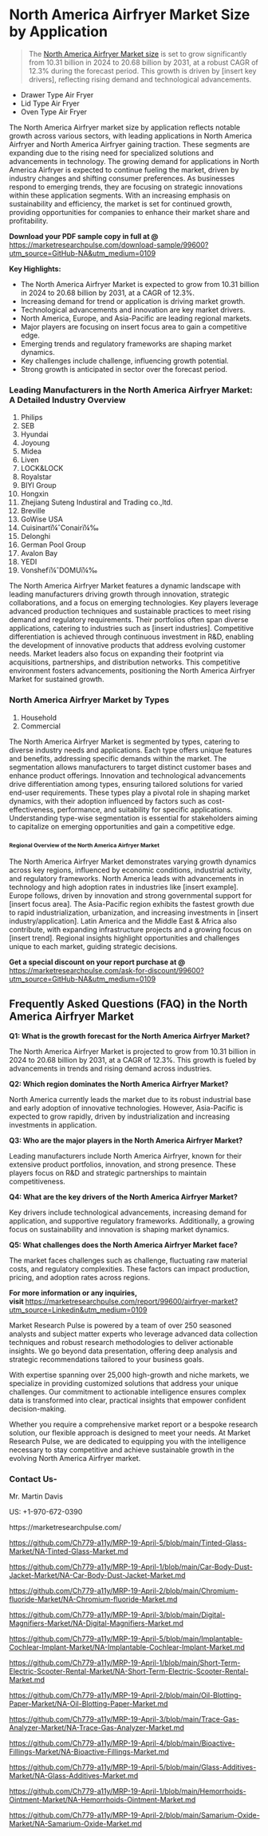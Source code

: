 <h1>North America Airfryer Market&nbsp;Size by Application</h1><blockquote><p>The <a href="https://marketresearchpulse.com/download-sample/99600?utm_source=GitHub-NA&amp;utm_medium=0109">North America Airfryer Market size</a> is set to grow significantly from 10.31 billion in 2024 to 20.68 billion by 2031, at a robust CAGR of 12.3% during the forecast period. This growth is driven by [insert key drivers], reflecting rising demand and technological advancements.</p></blockquote><ul><li>Drawer Type Air Fryer <li> Lid Type Air Fryer <li> Oven Type Air Fryer</li></ul><p>The North America Airfryer market size by application reflects notable growth across various sectors, with leading applications in North America Airfryer and North America Airfryer gaining traction. These segments are expanding due to the rising need for specialized solutions and advancements in technology. The growing demand for applications in North America Airfryer is expected to continue fueling the market, driven by industry changes and shifting consumer preferences. As businesses respond to emerging trends, they are focusing on strategic innovations within these application segments. With an increasing emphasis on sustainability and efficiency, the market is set for continued growth, providing opportunities for companies to enhance their market share and profitability.</p><p><strong>Download your PDF sample copy in full at @ </strong><a href="https://marketresearchpulse.com/download-sample/99600?utm_source=GitHub-NA&amp;utm_medium=0109">https://marketresearchpulse.com/download-sample/99600?utm_source=GitHub-NA&amp;utm_medium=0109</a></p><p><strong>Key Highlights: </strong></p><ul><li>The North America Airfryer Market is expected to grow from 10.31 billion in 2024 to 20.68 billion by 2031, at a CAGR of 12.3%.</li><li>Increasing demand for trend or application is driving market growth.</li><li>Technological advancements and innovation are key market drivers.</li><li>North America, Europe, and Asia-Pacific are leading regional markets.</li><li>Major players are focusing on insert focus area to gain a competitive edge.</li><li>Emerging trends and regulatory frameworks are shaping market dynamics.</li><li>Key challenges include challenge, influencing growth potential.</li><li>Strong growth is anticipated in sector over the forecast period.</li></ul><h3>Leading Manufacturers in the North America Airfryer Market: A Detailed Industry Overview</h3><ol><li>Philips</li><li>SEB</li><li>Hyundai</li><li>Joyoung</li><li>Midea</li><li>Liven</li><li>LOCK&LOCK</li><li>Royalstar</li><li>BIYI Group</li><li>Hongxin</li><li>Zhejiang Suteng Industiral and Trading co.,ltd.</li><li>Breville</li><li>GoWise USA</li><li>Cuisinartï¼ˆConairï¼‰</li><li>Delonghi</li><li>German Pool Group</li><li>Avalon Bay</li><li>YEDI</li><li>Vonshefï¼ˆDOMUï¼‰</li></ol><div class="flex max-w-full flex-col flex-grow"><div class="min-h-8 text-message flex w-full flex-col items-end gap-2 whitespace-normal break-words [.text-message+&amp;]:mt-5" dir="auto" data-message-author-role="assistant" data-message-id="fd8432e4-4910-450d-b182-61b7bfb0a01f" data-message-model-slug="gpt-4o"><div class="flex w-full flex-col gap-1 empty:hidden first:pt-[3px]"><div class="markdown prose w-full break-words dark:prose-invert light"><p>The North America Airfryer Market features a dynamic landscape with leading manufacturers driving growth through innovation, strategic collaborations, and a focus on emerging technologies. Key players leverage advanced production techniques and sustainable practices to meet rising demand and regulatory requirements. Their portfolios often span diverse applications, catering to industries such as [insert industries]. Competitive differentiation is achieved through continuous investment in R&amp;D, enabling the development of innovative products that address evolving customer needs. Market leaders also focus on expanding their footprint via acquisitions, partnerships, and distribution networks. This competitive environment fosters advancements, positioning the North America Airfryer Market for sustained growth.</p></div></div></div></div><h3>North America Airfryer Market by Types</h3><ol><li>Household <li> Commercial</li></ol><div class="flex max-w-full flex-col flex-grow"><div class="min-h-8 text-message flex w-full flex-col items-end gap-2 whitespace-normal break-words [.text-message+&amp;]:mt-5" dir="auto" data-message-author-role="assistant" data-message-id="084470be-0bb7-4664-bddf-5156b4f41249" data-message-model-slug="gpt-4o-mini"><div class="flex w-full flex-col gap-1 empty:hidden first:pt-[3px]"><div class="markdown prose w-full break-words dark:prose-invert light"><p>The North America Airfryer Market is segmented by types, catering to diverse industry needs and applications. Each type offers unique features and benefits, addressing specific demands within the market. The segmentation allows manufacturers to target distinct customer bases and enhance product offerings. Innovation and technological advancements drive differentiation among types, ensuring tailored solutions for varied end-user requirements. These types play a pivotal role in shaping market dynamics, with their adoption influenced by factors such as cost-effectiveness, performance, and suitability for specific applications. Understanding type-wise segmentation is essential for stakeholders aiming to capitalize on emerging opportunities and gain a competitive edge.</p></div></div></div></div><h3><span style="font-size: 11px;">Regional Overview of the North America Airfryer Market</span></h3><div class="flex max-w-full flex-col flex-grow"><div class="min-h-8 text-message flex w-full flex-col items-end gap-2 whitespace-normal break-words [.text-message+&amp;]:mt-5" dir="auto" data-message-author-role="assistant" data-message-id="e9038762-ce64-4e30-91c9-9bd413514231" data-message-model-slug="gpt-4o-mini"><div class="flex w-full flex-col gap-1 empty:hidden first:pt-[3px]"><div class="markdown prose w-full break-words dark:prose-invert light"><p>The North America Airfryer Market demonstrates varying growth dynamics across key regions, influenced by economic conditions, industrial activity, and regulatory frameworks. North America leads with advancements in technology and high adoption rates in industries like [insert example]. Europe follows, driven by innovation and strong governmental support for [insert focus area]. The Asia-Pacific region exhibits the fastest growth due to rapid industrialization, urbanization, and increasing investments in [insert industry/application]. Latin America and the Middle East &amp; Africa also contribute, with expanding infrastructure projects and a growing focus on [insert trend]. Regional insights highlight opportunities and challenges unique to each market, guiding strategic decisions.</p></div></div></div></div><p><strong>Get a special discount on your report purchase at @ </strong><a href="https://marketresearchpulse.com/ask-for-discount/99600?utm_source=GitHub-NA&amp;utm_medium=0109">https://marketresearchpulse.com/ask-for-discount/99600?utm_source=GitHub-NA&amp;utm_medium=0109</a></p><h2>Frequently Asked Questions (FAQ) in the North America Airfryer Market</h2><p><strong>Q1: What is the growth forecast for the North America Airfryer Market?</strong></p><p>The North America Airfryer Market is projected to grow from 10.31 billion in 2024 to 20.68 billion by 2031, at a CAGR of 12.3%. This growth is fueled by advancements in trends and rising demand across industries.</p><p><strong>Q2: Which region dominates the North America Airfryer Market?</strong></p><p>North America currently leads the market due to its robust industrial base and early adoption of innovative technologies. However, Asia-Pacific is expected to grow rapidly, driven by industrialization and increasing investments in application.</p><p><strong>Q3: Who are the major players in the North America Airfryer Market?</strong></p><p>Leading manufacturers include North America Airfryer, known for their extensive product portfolios, innovation, and strong presence. These players focus on R&amp;D and strategic partnerships to maintain competitiveness.</p><p><strong>Q4: What are the key drivers of the North America Airfryer Market?</strong></p><p>Key drivers include technological advancements, increasing demand for application, and supportive regulatory frameworks. Additionally, a growing focus on sustainability and innovation is shaping market dynamics.</p><p><strong>Q5: What challenges does the North America Airfryer Market face?</strong></p><p>The market faces challenges such as challenge, fluctuating raw material costs, and regulatory complexities. These factors can impact production, pricing, and adoption rates across regions.</p><p><strong>For more information or any inquiries, visit&nbsp;</strong><a href="https://marketresearchpulse.com/report/99600/airfryer-market?utm_source=Linkedin&utm_medium=0109">https://marketresearchpulse.com/report/99600/airfryer-market?utm_source=Linkedin&utm_medium=0109</a></p><p>Market Research Pulse is powered by a team of over 250 seasoned analysts and subject matter experts who leverage advanced data collection techniques and robust research methodologies to deliver actionable insights. We go beyond data presentation, offering deep analysis and strategic recommendations tailored to your business goals.</p><p>With expertise spanning over 25,000 high-growth and niche markets, we specialize in providing customized solutions that address your unique challenges. Our commitment to actionable intelligence ensures complex data is transformed into clear, practical insights that empower confident decision-making.</p><p>Whether you require a comprehensive market report or a bespoke research solution, our flexible approach is designed to meet your needs. At Market Research Pulse, we are dedicated to equipping you with the intelligence necessary to stay competitive and achieve sustainable growth in the evolving North America Airfryer market.</p><h3><strong>Contact Us-</strong></h3><p>Mr. Martin Davis</p><p>US: +1-970-672-0390</p><p>https://marketresearchpulse.com/</p><p><a href="https://github.com/Ch779-a11y/MRP-19-April-5/blob/main/Tinted-Glass-Market/NA-Tinted-Glass-Market.md">https://github.com/Ch779-a11y/MRP-19-April-5/blob/main/Tinted-Glass-Market/NA-Tinted-Glass-Market.md</a></p><p><a href="https://github.com/Ch779-a11y/MRP-19-April-1/blob/main/Car-Body-Dust-Jacket-Market/NA-Car-Body-Dust-Jacket-Market.md">https://github.com/Ch779-a11y/MRP-19-April-1/blob/main/Car-Body-Dust-Jacket-Market/NA-Car-Body-Dust-Jacket-Market.md</a></p><p><a href="https://github.com/Ch779-a11y/MRP-19-April-2/blob/main/Chromium-fluoride-Market/NA-Chromium-fluoride-Market.md">https://github.com/Ch779-a11y/MRP-19-April-2/blob/main/Chromium-fluoride-Market/NA-Chromium-fluoride-Market.md</a></p><p><a href="https://github.com/Ch779-a11y/MRP-19-April-3/blob/main/Digital-Magnifiers-Market/NA-Digital-Magnifiers-Market.md">https://github.com/Ch779-a11y/MRP-19-April-3/blob/main/Digital-Magnifiers-Market/NA-Digital-Magnifiers-Market.md</a></p><p><a href="https://github.com/Ch779-a11y/MRP-19-April-5/blob/main/Implantable-Cochlear-Implant-Market/NA-Implantable-Cochlear-Implant-Market.md">https://github.com/Ch779-a11y/MRP-19-April-5/blob/main/Implantable-Cochlear-Implant-Market/NA-Implantable-Cochlear-Implant-Market.md</a></p><p><a href="https://github.com/Ch779-a11y/MRP-19-April-1/blob/main/Short-Term-Electric-Scooter-Rental-Market/NA-Short-Term-Electric-Scooter-Rental-Market.md">https://github.com/Ch779-a11y/MRP-19-April-1/blob/main/Short-Term-Electric-Scooter-Rental-Market/NA-Short-Term-Electric-Scooter-Rental-Market.md</a></p><p><a href="https://github.com/Ch779-a11y/MRP-19-April-2/blob/main/Oil-Blotting-Paper-Market/NA-Oil-Blotting-Paper-Market.md">https://github.com/Ch779-a11y/MRP-19-April-2/blob/main/Oil-Blotting-Paper-Market/NA-Oil-Blotting-Paper-Market.md</a></p><p><a href="https://github.com/Ch779-a11y/MRP-19-April-3/blob/main/Trace-Gas-Analyzer-Market/NA-Trace-Gas-Analyzer-Market.md">https://github.com/Ch779-a11y/MRP-19-April-3/blob/main/Trace-Gas-Analyzer-Market/NA-Trace-Gas-Analyzer-Market.md</a></p><p><a href="https://github.com/Ch779-a11y/MRP-19-April-4/blob/main/Bioactive-Fillings-Market/NA-Bioactive-Fillings-Market.md">https://github.com/Ch779-a11y/MRP-19-April-4/blob/main/Bioactive-Fillings-Market/NA-Bioactive-Fillings-Market.md</a></p><p><a href="https://github.com/Ch779-a11y/MRP-19-April-5/blob/main/Glass-Additives-Market/NA-Glass-Additives-Market.md">https://github.com/Ch779-a11y/MRP-19-April-5/blob/main/Glass-Additives-Market/NA-Glass-Additives-Market.md</a></p><p><a href="https://github.com/Ch779-a11y/MRP-19-April-1/blob/main/Hemorrhoids-Ointment-Market/NA-Hemorrhoids-Ointment-Market.md">https://github.com/Ch779-a11y/MRP-19-April-1/blob/main/Hemorrhoids-Ointment-Market/NA-Hemorrhoids-Ointment-Market.md</a></p><p><a href="https://github.com/Ch779-a11y/MRP-19-April-2/blob/main/Samarium-Oxide-Market/NA-Samarium-Oxide-Market.md">https://github.com/Ch779-a11y/MRP-19-April-2/blob/main/Samarium-Oxide-Market/NA-Samarium-Oxide-Market.md</a></p>
